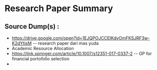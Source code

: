 # Research Paper Summary

## Source Dump(s) :
- https://drive.google.com/open?id=1EJQPOJCCEIKdvOmFKSJRF3w-K2dYtisM -- research paper dari mas yuda
- Academic Resource Allocation
- https://link.springer.com/article/10.1007/s12351-017-0337-2 -- GP for financial portofolio selection
- 

